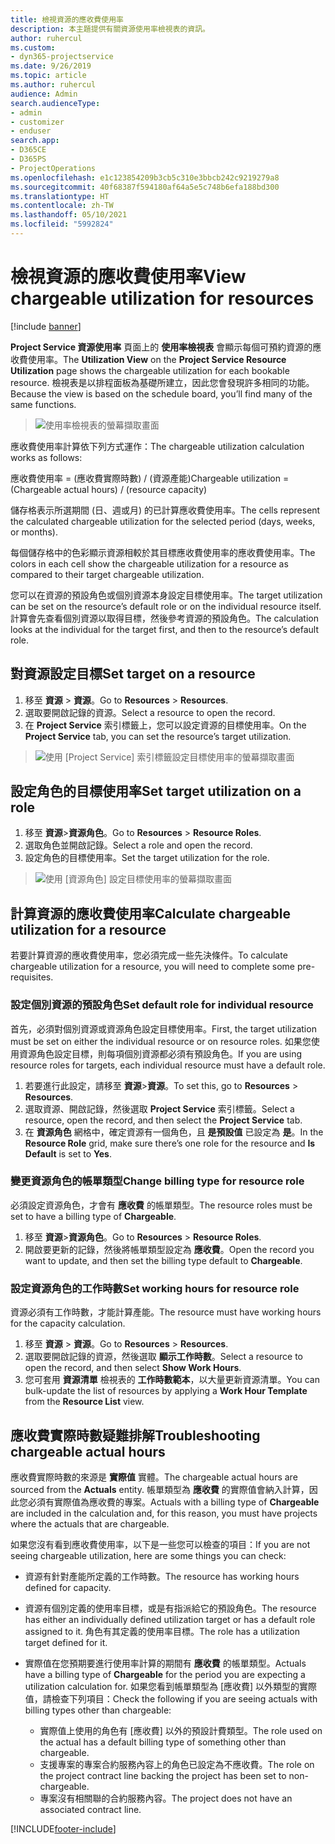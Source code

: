 ```yaml
---
title: 檢視資源的應收費使用率
description: 本主題提供有關資源使用率檢視表的資訊。
author: ruhercul
ms.custom:
- dyn365-projectservice
ms.date: 9/26/2019
ms.topic: article
ms.author: ruhercul
audience: Admin
search.audienceType:
- admin
- customizer
- enduser
search.app:
- D365CE
- D365PS
- ProjectOperations
ms.openlocfilehash: e1c123854209b3cb5c310e3bbcb242c9219279a8
ms.sourcegitcommit: 40f68387f594180af64a5e5c748b6efa188bd300
ms.translationtype: HT
ms.contentlocale: zh-TW
ms.lasthandoff: 05/10/2021
ms.locfileid: "5992824"
---
```

# <a name="view-chargeable-utilization-for-resources"></a><span data-ttu-id="bc036-103">檢視資源的應收費使用率</span><span class="sxs-lookup"><span data-stu-id="bc036-103">View chargeable utilization for resources</span></span>

[!include [banner](../includes/psa-now-project-operations.md)]
 
<span data-ttu-id="bc036-104">**Project Service 資源使用率** 頁面上的 **使用率檢視表** 會顯示每個可預約資源的應收費使用率。</span><span class="sxs-lookup"><span data-stu-id="bc036-104">The **Utilization View** on the **Project Service Resource Utilization** page shows the chargeable utilization for each bookable resource.</span></span> <span data-ttu-id="bc036-105">檢視表是以排程面板為基礎所建立，因此您會發現許多相同的功能。</span><span class="sxs-lookup"><span data-stu-id="bc036-105">Because the view is based on the schedule board, you’ll find many of the same functions.</span></span>

> ![使用率檢視表的螢幕擷取畫面](media/FAQ-utilization-1.png)
 

<span data-ttu-id="bc036-107">應收費使用率計算依下列方式運作：</span><span class="sxs-lookup"><span data-stu-id="bc036-107">The chargeable utilization calculation works as follows:</span></span>

   <span data-ttu-id="bc036-108">應收費使用率 = (應收費實際時數) / (資源產能)</span><span class="sxs-lookup"><span data-stu-id="bc036-108">Chargeable utilization = (Chargeable actual hours) / (resource capacity)</span></span>

<span data-ttu-id="bc036-109">儲存格表示所選期間 (日、週或月) 的已計算應收費使用率。</span><span class="sxs-lookup"><span data-stu-id="bc036-109">The cells represent the calculated chargeable utilization for the selected period (days, weeks, or months).</span></span>

<span data-ttu-id="bc036-110">每個儲存格中的色彩顯示資源相較於其目標應收費使用率的應收費使用率。</span><span class="sxs-lookup"><span data-stu-id="bc036-110">The colors in each cell show the chargeable utilization for a resource as compared to their target chargeable utilization.</span></span> 

<span data-ttu-id="bc036-111">您可以在資源的預設角色或個別資源本身設定目標使用率。</span><span class="sxs-lookup"><span data-stu-id="bc036-111">The target utilization can be set on the resource’s default role or on the individual resource itself.</span></span> <span data-ttu-id="bc036-112">計算會先查看個別資源以取得目標，然後參考資源的預設角色。</span><span class="sxs-lookup"><span data-stu-id="bc036-112">The calculation looks at the individual for the target first, and then to the resource’s default role.</span></span>

## <a name="set-target-on-a-resource"></a><span data-ttu-id="bc036-113">對資源設定目標</span><span class="sxs-lookup"><span data-stu-id="bc036-113">Set target on a resource</span></span>

1. <span data-ttu-id="bc036-114">移至 **資源** \> **資源**。</span><span class="sxs-lookup"><span data-stu-id="bc036-114">Go to **Resources** \> **Resources**.</span></span> 
2. <span data-ttu-id="bc036-115">選取要開啟記錄的資源。</span><span class="sxs-lookup"><span data-stu-id="bc036-115">Select a resource to open the record.</span></span> 
3. <span data-ttu-id="bc036-116">在 **Project Service** 索引標籤上，您可以設定資源的目標使用率。</span><span class="sxs-lookup"><span data-stu-id="bc036-116">On the **Project Service** tab, you can set the resource’s target utilization.</span></span>

> ![使用 [Project Service] 索引標籤設定目標使用率的螢幕擷取畫面](media/FAQ-utilization-2.png)
 
## <a name="set-target-utilization-on-a-role"></a><span data-ttu-id="bc036-118">設定角色的目標使用率</span><span class="sxs-lookup"><span data-stu-id="bc036-118">Set target utilization on a role</span></span>

1. <span data-ttu-id="bc036-119">移至 **資源**\>**資源角色**。</span><span class="sxs-lookup"><span data-stu-id="bc036-119">Go to **Resources** \> **Resource Roles**.</span></span> 
2. <span data-ttu-id="bc036-120">選取角色並開啟記錄。</span><span class="sxs-lookup"><span data-stu-id="bc036-120">Select a role and open the record.</span></span> 
3. <span data-ttu-id="bc036-121">設定角色的目標使用率。</span><span class="sxs-lookup"><span data-stu-id="bc036-121">Set the target utilization for the role.</span></span>

> ![使用 [資源角色] 設定目標使用率的螢幕擷取畫面](media/FAQ-utilization-3.png)
 
## <a name="calculate-chargeable-utilization-for-a-resource"></a><span data-ttu-id="bc036-123">計算資源的應收費使用率</span><span class="sxs-lookup"><span data-stu-id="bc036-123">Calculate chargeable utilization for a resource</span></span>

<span data-ttu-id="bc036-124">若要計算資源的應收費使用率，您必須完成一些先決條件。</span><span class="sxs-lookup"><span data-stu-id="bc036-124">To calculate chargeable utilization for a resource, you will need to complete some pre-requisites.</span></span> 

### <a name="set-default-role-for-individual-resource"></a><span data-ttu-id="bc036-125">設定個別資源的預設角色</span><span class="sxs-lookup"><span data-stu-id="bc036-125">Set default role for individual resource</span></span>

<span data-ttu-id="bc036-126">首先，必須對個別資源或資源角色設定目標使用率。</span><span class="sxs-lookup"><span data-stu-id="bc036-126">First, the target utilization must be set on either the individual resource or on resource roles.</span></span> <span data-ttu-id="bc036-127">如果您使用資源角色設定目標，則每項個別資源都必須有預設角色。</span><span class="sxs-lookup"><span data-stu-id="bc036-127">If you are using resource roles for targets, each individual resource must have a default role.</span></span> 

1. <span data-ttu-id="bc036-128">若要進行此設定，請移至 **資源**\>**資源**。</span><span class="sxs-lookup"><span data-stu-id="bc036-128">To set this, go to **Resources** \> **Resources**.</span></span> 
2. <span data-ttu-id="bc036-129">選取資源、開啟記錄，然後選取 **Project Service** 索引標籤。</span><span class="sxs-lookup"><span data-stu-id="bc036-129">Select a resource, open the record, and then select the **Project Service** tab.</span></span> 
3. <span data-ttu-id="bc036-130">在 **資源角色** 網格中，確定資源有一個角色，且 **是預設值** 已設定為 **是**。</span><span class="sxs-lookup"><span data-stu-id="bc036-130">In the **Resource Role** grid, make sure there’s one role for the resource and **Is Default** is set to **Yes**.</span></span>
 
### <a name="change-billing-type-for-resource-role"></a><span data-ttu-id="bc036-131">變更資源角色的帳單類型</span><span class="sxs-lookup"><span data-stu-id="bc036-131">Change billing type for resource role</span></span>

<span data-ttu-id="bc036-132">必須設定資源角色，才會有 **應收費** 的帳單類型。</span><span class="sxs-lookup"><span data-stu-id="bc036-132">The resource roles must be set to have a billing type of **Chargeable**.</span></span> 

1. <span data-ttu-id="bc036-133">移至 **資源**\>**資源角色**。</span><span class="sxs-lookup"><span data-stu-id="bc036-133">Go to **Resources** \> **Resource Roles**.</span></span> 
2. <span data-ttu-id="bc036-134">開啟要更新的記錄，然後將帳單類型設定為 **應收費**。</span><span class="sxs-lookup"><span data-stu-id="bc036-134">Open the record you want to update, and then set the billing type default to **Chargeable**.</span></span>

### <a name="set-working-hours-for-resource-role"></a><span data-ttu-id="bc036-135">設定資源角色的工作時數</span><span class="sxs-lookup"><span data-stu-id="bc036-135">Set working hours for resource role</span></span>
 
<span data-ttu-id="bc036-136">資源必須有工作時數，才能計算產能。</span><span class="sxs-lookup"><span data-stu-id="bc036-136">The resource must have working hours for the capacity calculation.</span></span> 

1. <span data-ttu-id="bc036-137">移至 **資源** \> **資源**。</span><span class="sxs-lookup"><span data-stu-id="bc036-137">Go to **Resources** \> **Resources**.</span></span> 
2. <span data-ttu-id="bc036-138">選取要開啟記錄的資源，然後選取 **顯示工作時數**。</span><span class="sxs-lookup"><span data-stu-id="bc036-138">Select a resource to open the record, and then select **Show Work Hours**.</span></span> 
3. <span data-ttu-id="bc036-139">您可套用 **資源清單** 檢視表的 **工作時數範本**，以大量更新資源清單。</span><span class="sxs-lookup"><span data-stu-id="bc036-139">You can bulk-update the list of resources by applying a **Work Hour Template** from the **Resource List** view.</span></span>

## <a name="troubleshooting-chargeable-actual-hours"></a><span data-ttu-id="bc036-140">應收費實際時數疑難排解</span><span class="sxs-lookup"><span data-stu-id="bc036-140">Troubleshooting chargeable actual hours</span></span>

<span data-ttu-id="bc036-141">應收費實際時數的來源是 **實際值** 實體。</span><span class="sxs-lookup"><span data-stu-id="bc036-141">The chargeable actual hours are sourced from the **Actuals** entity.</span></span> <span data-ttu-id="bc036-142">帳單類型為 **應收費** 的實際值會納入計算，因此您必須有實際值為應收費的專案。</span><span class="sxs-lookup"><span data-stu-id="bc036-142">Actuals with a billing type of **Chargeable** are included in the calculation and, for this reason, you must have projects where the actuals that are chargeable.</span></span>

<span data-ttu-id="bc036-143">如果您沒有看到應收費使用率，以下是一些您可以檢查的項目：</span><span class="sxs-lookup"><span data-stu-id="bc036-143">If you are not seeing chargeable utilization, here are some things you can check:</span></span>

- <span data-ttu-id="bc036-144">資源有針對產能所定義的工作時數。</span><span class="sxs-lookup"><span data-stu-id="bc036-144">The resource has working hours defined for capacity.</span></span>
- <span data-ttu-id="bc036-145">資源有個別定義的使用率目標，或是有指派給它的預設角色。</span><span class="sxs-lookup"><span data-stu-id="bc036-145">The resource has either an individually defined utilization target or has a default role assigned to it.</span></span> <span data-ttu-id="bc036-146">角色有其定義的使用率目標。</span><span class="sxs-lookup"><span data-stu-id="bc036-146">The role has a utilization target defined for it.</span></span>
- <span data-ttu-id="bc036-147">實際值在您預期要進行使用率計算的期間有 **應收費** 的帳單類型。</span><span class="sxs-lookup"><span data-stu-id="bc036-147">Actuals have a billing type of **Chargeable** for the period you are expecting a utilization calculation for.</span></span> <span data-ttu-id="bc036-148">如果您看到帳單類型為 [應收費] 以外類型的實際值，請檢查下列項目：</span><span class="sxs-lookup"><span data-stu-id="bc036-148">Check the following if you are seeing actuals with billing types other than chargeable:</span></span>

  - <span data-ttu-id="bc036-149">實際值上使用的角色有 [應收費] 以外的預設計費類型。</span><span class="sxs-lookup"><span data-stu-id="bc036-149">The role used on the actual has a default billing type of something other than chargeable.</span></span>
  - <span data-ttu-id="bc036-150">支援專案的專案合約服務內容上的角色已設定為不應收費。</span><span class="sxs-lookup"><span data-stu-id="bc036-150">The role on the project contract line backing the project has been set to non-chargeable.</span></span>
  - <span data-ttu-id="bc036-151">專案沒有相關聯的合約服務內容。</span><span class="sxs-lookup"><span data-stu-id="bc036-151">The project does not have an associated contract line.</span></span>



[!INCLUDE[footer-include](../includes/footer-banner.md)]